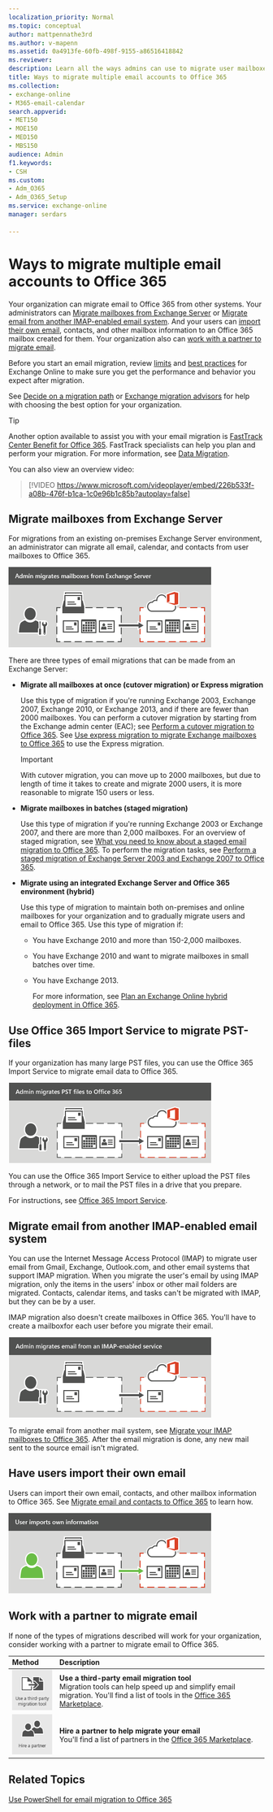 ```yaml
---
localization_priority: Normal
ms.topic: conceptual
author: mattpennathe3rd
ms.author: v-mapenn
ms.assetid: 0a4913fe-60fb-498f-9155-a86516418842
ms.reviewer: 
description: Learn all the ways admins can use to migrate user mailboxes to Office 365.
title: Ways to migrate multiple email accounts to Office 365
ms.collection: 
- exchange-online
- M365-email-calendar
search.appverid:
- MET150
- MOE150
- MED150
- MBS150
audience: Admin
f1.keywords:
- CSH
ms.custom:
- Adm_O365
- Adm_O365_Setup
ms.service: exchange-online
manager: serdars

---
```


# Ways to migrate multiple email accounts to Office 365

Your organization can migrate email to Office 365 from other systems. Your administrators can [Migrate mailboxes from Exchange Server](mailbox-migration.md#StagedorCutover) or [Migrate email from another IMAP-enabled email system](mailbox-migration.md#IMAP). And your users can [import their own email](mailbox-migration.md#Import), contacts, and other mailbox information to an Office 365 mailbox created for them. Your organization also can [work with a partner to migrate email](mailbox-migration.md#Partner).

Before you start an email migration, review [limits](https://go.microsoft.com/fwlink/p/?LinkID=328224) and [best practices](https://go.microsoft.com/fwlink/p/?LinkID=392945) for Exchange Online to make sure you get the performance and behavior you expect after migration.

See [Decide on a migration path](decide-on-a-migration-path.md) or [Exchange migration advisors](https://aka.ms/office365setup) for help with choosing the best option for your organization.

> [!TIP]
> Another option available to assist you with your email migration is [FastTrack Center Benefit for Office 365](https://docs.microsoft.com/fasttrack/fasttrack-benefit-overview). FastTrack specialists can help you plan and perform your migration. For more information, see [Data Migration](https://docs.microsoft.com/fasttrack/data-migration).

You can also view an overview video:

> [!VIDEO https://www.microsoft.com/videoplayer/embed/226b533f-a08b-476f-b1ca-1c0e96b1c85b?autoplay=false]

## Migrate mailboxes from Exchange Server
<a name="StagedorCutover"> </a>

For migrations from an existing on-premises Exchange Server environment, an administrator can migrate all email, calendar, and contacts from user mailboxes to Office 365.

![An administrator performs a staged or cutover migration to Office 365. All email, contacts, and calendar information can be migrated for each mailbox.](media/1e539e0e-bdc6-426b-aff1-2077f6f76eda.png)

There are three types of email migrations that can be made from an Exchange Server:

- **Migrate all mailboxes at once (cutover migration) or Express migration**

    Use this type of migration if you're running Exchange 2003, Exchange 2007, Exchange 2010, or Exchange 2013, and if there are fewer than 2000 mailboxes. You can perform a cutover migration by starting from the Exchange admin center (EAC); see [Perform a cutover migration to Office 365](cutover-migration-to-office-365.md). See [Use express migration to migrate Exchange mailboxes to Office 365](use-minimal-hybrid-to-quickly-migrate.md) to use the Express migration.

    > [!IMPORTANT]
    > With cutover migration, you can move up to 2000 mailboxes, but due to length of time it takes to create and migrate 2000 users, it is more reasonable to migrate 150 users or less.

- **Migrate mailboxes in batches (staged migration)**

    Use this type of migration if you're running Exchange 2003 or Exchange 2007, and there are more than 2,000 mailboxes. For an overview of staged migration, see [What you need to know about a staged email migration to Office 365](what-to-know-about-a-staged-migration.md). To perform the migration tasks, see [Perform a staged migration of Exchange Server 2003 and Exchange 2007 to Office 365](perform-a-staged-migration/perform-a-staged-migration.md).

- **Migrate using an integrated Exchange Server and Office 365 environment (hybrid)**

    Use this type of migration to maintain both on-premises and online mailboxes for your organization and to gradually migrate users and email to Office 365. Use this type of migration if:

  - You have Exchange 2010 and more than 150-2,000 mailboxes.

  - You have Exchange 2010 and want to migrate mailboxes in small batches over time.

  - You have Exchange 2013.

    For more information, see [Plan an Exchange Online hybrid deployment in Office 365](https://go.microsoft.com/fwlink/p/?LinkId=517633).

## Use Office 365 Import Service to migrate PST-files
<a name="StagedorCutover"> </a>

If your organization has many large PST files, you can use the Office 365 Import Service to migrate email data to Office 365.

![An administrator migrates PST files to Office 365.](media/23459be8-cf49-41f9-85fc-14e4ad2c06f3.png)

You can use the Office 365 Import Service to either upload the PST files through a network, or to mail the PST files in a drive that you prepare.

For instructions, see [Office 365 Import Service](https://go.microsoft.com/fwlink/p/?LinkId=544944).

## Migrate email from another IMAP-enabled email system
<a name="IMAP"> </a>

You can use the Internet Message Access Protocol (IMAP) to migrate user email from Gmail, Exchange, Outlook.com, and other email systems that support IMAP migration. When you migrate the user's email by using IMAP migration, only the items in the users' inbox or other mail folders are migrated. Contacts, calendar items, and tasks can't be migrated with IMAP, but they can be by a user.

IMAP migration also doesn't create mailboxes in Office 365. You'll have to create a mailboxfor each user before you migrate their email.

![An administrator performs an IMAP migration to Office 365. All email, but not contacts or calendar information, can be migrated for each mailbox.](media/624879f0-305f-4893-b4c2-c64736a40d94.png)

To migrate email from another mail system, see [Migrate your IMAP mailboxes to Office 365](migrating-imap-mailboxes/migrating-imap-mailboxes.md). After the email migration is done, any new mail sent to the source email isn't migrated.

## Have users import their own email
<a name="Import"> </a>

Users can import their own email, contacts, and other mailbox information to Office 365. See [Migrate email and contacts to Office 365](https://support.office.com/article/a3e3bddb-582e-4133-8670-e61b9f58627e) to learn how.

![A user can import email, contacts, and calendar information to Office 365.](media/86255b6b-a1bf-413d-b3f2-95ad43a628c0.png)

## Work with a partner to migrate email
<a name="Partner"> </a>

If none of the types of migrations described will work for your organization, consider working with a partner to migrate email to Office 365.

|**Method**|**Description**|
|:-----|:-----|
|![Use third-party migration tools to migrate mailboxes to Office 365](media/e0d851ac-72c5-49e5-b759-f1083c912f03.png)|**Use a third-party email migration tool** <br/> Migration tools can help speed up and simplify email migration. You'll find a list of tools in the [Office 365 Marketplace](https://go.microsoft.com/fwlink/p/?LinkId=785068).|
|![Hire a partner to help you deploy Office 365](media/60914e97-f5fe-4dff-9e96-a23de8aa2879.png)|**Hire a partner to help migrate your email** <br/> You'll find a list of partners in the [Office 365 Marketplace](https://go.microsoft.com/fwlink/p/?LinkId=620000).|

## Related Topics
<a name="Partner"> </a>

[Use PowerShell for email migration to Office 365](https://go.microsoft.com/fwlink/p/?LinkId=615247)
